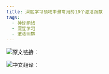 ```yaml
---
title: 深度学习领域中最常用的10个激活函数
tags:
  - 神经网络
  - 深度学习
  - 激活函数
---
```


![原文链接：](https://medium.com/analytics-vidhya/activation-functions-all-you-need-to-know-355a850d025e)

![中文翻译：](https://mp.weixin.qq.com/s/bleTRzA_1X3umR5UXSpuHg)